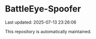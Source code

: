 # BattleEye-Spoofer

Last updated: 2025-07-13 23:26:06

This repository is automatically maintained.
